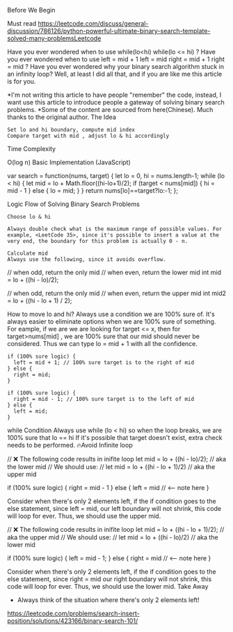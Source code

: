 Before We Begin

Must read
https://leetcode.com/discuss/general-discussion/786126/python-powerful-ultimate-binary-search-template-solved-many-problemsLeetcode

Have you ever wondered when to use while(lo<hi) while(lo <= hi) ?
Have you ever wondered when to use left = mid + 1 left = mid right = mid + 1 right = mid ?
Have you ever wondered why your binary search algorithm stuck in an infinity loop?
Well, at least I did all that, and if you are like me this article is for you.

*I'm not writing this article to have people "remember" the code, instead, I want use this article to introduce people a gateway of solving binary search problems.
*Some of the content are sourced from here(Chinese). Much thanks to the original author.
The Idea

    Set lo and hi boundary, compute mid index
    Compare target with mid , adjust lo & hi accordingly

Time Complexity

O(log n)
Basic Implementation (JavaScript)

var search = function(nums, target) {
	let lo = 0, hi = nums.length-1;
	while (lo < hi) {
		let mid = lo + Math.floor((hi-lo+1)/2);
		if (target < nums[mid]) {
			hi = mid - 1
		} else {
			lo = mid; 
		}
	}
	return nums[lo]==target?lo:-1;
};

Logic Flow of Solving Binary Search Problems

    Choose lo & hi

    Always double check what is the maximum range of possible values. For example, <LeetCode 35>, since it's possible to insert a value at the very end, the boundary for this problem is actually 0 - n.

    Calculate mid
    Always use the following, since it avoids overflow.

// when odd, return the only mid
// when even, return the lower mid
int mid = lo + ((hi - lo)/2);

// when odd, return the only mid
// when even, return the upper mid
int mid2 = lo + ((hi - lo + 1) / 2);

How to move lo and hi?
Always use a condition we are 100% sure of. It's always easier to eliminate options when we are 100% sure of something. For eample, if we are we are looking for target <= x, then for target>nums[mid] , we are 100% sure that our mid should never be considered. Thus we can type lo = mid + 1 with all the confidence.

    if (100% sure logic) {
      left = mid + 1; // 100% sure target is to the right of mid
    } else {
      right = mid; 
    }
    
    if (100% sure logic) {
      right = mid - 1; // 100% sure target is to the left of mid
    } else {
      left = mid;
    }

while Condition
Always use while (lo < hi) so when the loop breaks, we are 100% sure that lo == hi
If it's possible that target doesn't exist, extra check needs to be performed.
🔥Avoid Infinite loop

// ❌ The following code results in inifite loop
let mid = lo + ((hi - lo)/2); // aka the lower mid
// We should use:
// let mid = lo + ((hi - lo + 1)/2) // aka the upper mid

if (100% sure logic) {
	right = mid - 1
} else {
	left = mid // <-- note here
}

Consider when there's only 2 elements left, if the if condition goes to the else statement, since left = mid, our left boundary will not shrink, this code will loop for ever. Thus, we should use the upper mid.

// ❌ The following code results in inifite loop
let mid = lo + ((hi - lo + 1)/2); // aka the upper mid
// We should use:
// let mid = lo + ((hi - lo)/2) // aka the lower mid

if (100% sure logic) {
	left = mid - 1;
} else {
	right = mid // <-- note here
}

Consider when there's only 2 elements left, if the if condition goes to the else statement, since right = mid our right boundary will not shrink, this code will loop for ever. Thus, we should use the lower mid.
Take Away

* Always think of the situation where there's only 2 elements left!



https://leetcode.com/problems/search-insert-position/solutions/423166/binary-search-101/